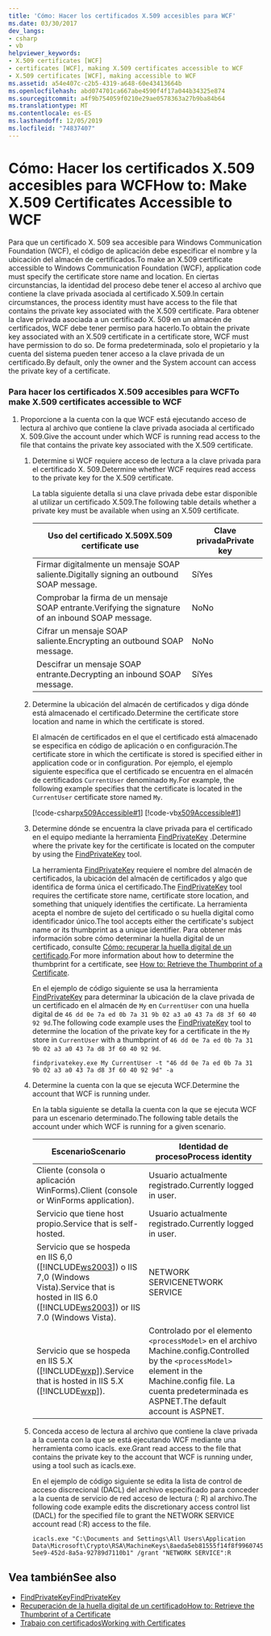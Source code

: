 ```yaml
---
title: 'Cómo: Hacer los certificados X.509 accesibles para WCF'
ms.date: 03/30/2017
dev_langs:
- csharp
- vb
helpviewer_keywords:
- X.509 certificates [WCF]
- certificates [WCF], making X.509 certificates accessible to WCF
- X.509 certificates [WCF], making accessible to WCF
ms.assetid: a54e407c-c2b5-4319-a648-60e43413664b
ms.openlocfilehash: abd074701ca667abe4590f4f17a044b34325e874
ms.sourcegitcommit: a4f9b754059f0210e29ae0578363a27b9ba84b64
ms.translationtype: MT
ms.contentlocale: es-ES
ms.lasthandoff: 12/05/2019
ms.locfileid: "74837407"
---
```

# <a name="how-to-make-x509-certificates-accessible-to-wcf"></a><span data-ttu-id="b1dbd-102">Cómo: Hacer los certificados X.509 accesibles para WCF</span><span class="sxs-lookup"><span data-stu-id="b1dbd-102">How to: Make X.509 Certificates Accessible to WCF</span></span>
<span data-ttu-id="b1dbd-103">Para que un certificado X. 509 sea accesible para Windows Communication Foundation (WCF), el código de aplicación debe especificar el nombre y la ubicación del almacén de certificados.</span><span class="sxs-lookup"><span data-stu-id="b1dbd-103">To make an X.509 certificate accessible to Windows Communication Foundation (WCF), application code must specify the certificate store name and location.</span></span> <span data-ttu-id="b1dbd-104">En ciertas circunstancias, la identidad del proceso debe tener el acceso al archivo que contiene la clave privada asociada al certificado X.509.</span><span class="sxs-lookup"><span data-stu-id="b1dbd-104">In certain circumstances, the process identity must have access to the file that contains the private key associated with the X.509 certificate.</span></span> <span data-ttu-id="b1dbd-105">Para obtener la clave privada asociada a un certificado X. 509 en un almacén de certificados, WCF debe tener permiso para hacerlo.</span><span class="sxs-lookup"><span data-stu-id="b1dbd-105">To obtain the private key associated with an X.509 certificate in a certificate store, WCF must have permission to do so.</span></span> <span data-ttu-id="b1dbd-106">De forma predeterminada, solo el propietario y la cuenta del sistema pueden tener acceso a la clave privada de un certificado.</span><span class="sxs-lookup"><span data-stu-id="b1dbd-106">By default, only the owner and the System account can access the private key of a certificate.</span></span>  
  
### <a name="to-make-x509-certificates-accessible-to-wcf"></a><span data-ttu-id="b1dbd-107">Para hacer los certificados X.509 accesibles para WCF</span><span class="sxs-lookup"><span data-stu-id="b1dbd-107">To make X.509 certificates accessible to WCF</span></span>  
  
1. <span data-ttu-id="b1dbd-108">Proporcione a la cuenta con la que WCF está ejecutando acceso de lectura al archivo que contiene la clave privada asociada al certificado X. 509.</span><span class="sxs-lookup"><span data-stu-id="b1dbd-108">Give the account under which WCF is running read access to the file that contains the private key associated with the X.509 certificate.</span></span>  
  
    1. <span data-ttu-id="b1dbd-109">Determine si WCF requiere acceso de lectura a la clave privada para el certificado X. 509.</span><span class="sxs-lookup"><span data-stu-id="b1dbd-109">Determine whether WCF requires read access to the private key for the X.509 certificate.</span></span>  
  
         <span data-ttu-id="b1dbd-110">La tabla siguiente detalla si una clave privada debe estar disponible al utilizar un certificado X.509.</span><span class="sxs-lookup"><span data-stu-id="b1dbd-110">The following table details whether a private key must be available when using an X.509 certificate.</span></span>  
  
        |<span data-ttu-id="b1dbd-111">Uso del certificado X.509</span><span class="sxs-lookup"><span data-stu-id="b1dbd-111">X.509 certificate use</span></span>|<span data-ttu-id="b1dbd-112">Clave privada</span><span class="sxs-lookup"><span data-stu-id="b1dbd-112">Private key</span></span>|  
        |---------------------------|-----------------|  
        |<span data-ttu-id="b1dbd-113">Firmar digitalmente un mensaje SOAP saliente.</span><span class="sxs-lookup"><span data-stu-id="b1dbd-113">Digitally signing an outbound SOAP message.</span></span>|<span data-ttu-id="b1dbd-114">Sí</span><span class="sxs-lookup"><span data-stu-id="b1dbd-114">Yes</span></span>|  
        |<span data-ttu-id="b1dbd-115">Comprobar la firma de un mensaje SOAP entrante.</span><span class="sxs-lookup"><span data-stu-id="b1dbd-115">Verifying the signature of an inbound SOAP message.</span></span>|<span data-ttu-id="b1dbd-116">No</span><span class="sxs-lookup"><span data-stu-id="b1dbd-116">No</span></span>|  
        |<span data-ttu-id="b1dbd-117">Cifrar un mensaje SOAP saliente.</span><span class="sxs-lookup"><span data-stu-id="b1dbd-117">Encrypting an outbound SOAP message.</span></span>|<span data-ttu-id="b1dbd-118">No</span><span class="sxs-lookup"><span data-stu-id="b1dbd-118">No</span></span>|  
        |<span data-ttu-id="b1dbd-119">Descifrar un mensaje SOAP entrante.</span><span class="sxs-lookup"><span data-stu-id="b1dbd-119">Decrypting an inbound SOAP message.</span></span>|<span data-ttu-id="b1dbd-120">Sí</span><span class="sxs-lookup"><span data-stu-id="b1dbd-120">Yes</span></span>|  
  
    2. <span data-ttu-id="b1dbd-121">Determine la ubicación del almacén de certificados y diga dónde está almacenado el certificado.</span><span class="sxs-lookup"><span data-stu-id="b1dbd-121">Determine the certificate store location and name in which the certificate is stored.</span></span>  
  
         <span data-ttu-id="b1dbd-122">El almacén de certificados en el que el certificado está almacenado se especifica en código de aplicación o en configuración.</span><span class="sxs-lookup"><span data-stu-id="b1dbd-122">The certificate store in which the certificate is stored is specified either in application code or in configuration.</span></span> <span data-ttu-id="b1dbd-123">Por ejemplo, el ejemplo siguiente especifica que el certificado se encuentra en el almacén de certificados `CurrentUser` denominado `My`.</span><span class="sxs-lookup"><span data-stu-id="b1dbd-123">For example, the following example specifies that the certificate is located in the `CurrentUser` certificate store named `My`.</span></span>  
  
         [!code-csharp[x509Accessible#1](../../../../samples/snippets/csharp/VS_Snippets_CFX/x509accessible/cs/source.cs#1)]
         [!code-vb[x509Accessible#1](../../../../samples/snippets/visualbasic/VS_Snippets_CFX/x509accessible/vb/source.vb#1)]  
  
    3. <span data-ttu-id="b1dbd-124">Determine dónde se encuentra la clave privada para el certificado en el equipo mediante la herramienta [FindPrivateKey](../../../../docs/framework/wcf/samples/findprivatekey.md) .</span><span class="sxs-lookup"><span data-stu-id="b1dbd-124">Determine where the private key for the certificate is located on the computer by using the [FindPrivateKey](../../../../docs/framework/wcf/samples/findprivatekey.md) tool.</span></span>  
  
         <span data-ttu-id="b1dbd-125">La herramienta [FindPrivateKey](../../../../docs/framework/wcf/samples/findprivatekey.md) requiere el nombre del almacén de certificados, la ubicación del almacén de certificados y algo que identifica de forma única el certificado.</span><span class="sxs-lookup"><span data-stu-id="b1dbd-125">The [FindPrivateKey](../../../../docs/framework/wcf/samples/findprivatekey.md) tool requires the certificate store name, certificate store location, and something that uniquely identifies the certificate.</span></span> <span data-ttu-id="b1dbd-126">La herramienta acepta el nombre de sujeto del certificado o su huella digital como identificador único.</span><span class="sxs-lookup"><span data-stu-id="b1dbd-126">The tool accepts either the certificate's subject name or its thumbprint as a unique identifier.</span></span> <span data-ttu-id="b1dbd-127">Para obtener más información sobre cómo determinar la huella digital de un certificado, consulte [Cómo: recuperar la huella digital de un certificado](../../../../docs/framework/wcf/feature-details/how-to-retrieve-the-thumbprint-of-a-certificate.md).</span><span class="sxs-lookup"><span data-stu-id="b1dbd-127">For more information about how to determine the thumbprint for a certificate, see [How to: Retrieve the Thumbprint of a Certificate](../../../../docs/framework/wcf/feature-details/how-to-retrieve-the-thumbprint-of-a-certificate.md).</span></span>  
  
         <span data-ttu-id="b1dbd-128">En el ejemplo de código siguiente se usa la herramienta [FindPrivateKey](../../../../docs/framework/wcf/samples/findprivatekey.md) para determinar la ubicación de la clave privada de un certificado en el almacén de `My` en `CurrentUser` con una huella digital de `46 dd 0e 7a ed 0b 7a 31 9b 02 a3 a0 43 7a d8 3f 60 40 92 9d`.</span><span class="sxs-lookup"><span data-stu-id="b1dbd-128">The following code example uses the [FindPrivateKey](../../../../docs/framework/wcf/samples/findprivatekey.md) tool to determine the location of the private key for a certificate in the `My` store in `CurrentUser` with a thumbprint of `46 dd 0e 7a ed 0b 7a 31 9b 02 a3 a0 43 7a d8 3f 60 40 92 9d`.</span></span>  
  
        ```console
        findprivatekey.exe My CurrentUser -t "46 dd 0e 7a ed 0b 7a 31 9b 02 a3 a0 43 7a d8 3f 60 40 92 9d" -a  
        ```  
  
    4. <span data-ttu-id="b1dbd-129">Determine la cuenta con la que se ejecuta WCF.</span><span class="sxs-lookup"><span data-stu-id="b1dbd-129">Determine the account that WCF is running under.</span></span>  
  
         <span data-ttu-id="b1dbd-130">En la tabla siguiente se detalla la cuenta con la que se ejecuta WCF para un escenario determinado.</span><span class="sxs-lookup"><span data-stu-id="b1dbd-130">The following table details the account under which WCF is running for a given scenario.</span></span>  
  
        |<span data-ttu-id="b1dbd-131">Escenario</span><span class="sxs-lookup"><span data-stu-id="b1dbd-131">Scenario</span></span>|<span data-ttu-id="b1dbd-132">Identidad de proceso</span><span class="sxs-lookup"><span data-stu-id="b1dbd-132">Process identity</span></span>|  
        |--------------|----------------------|  
        |<span data-ttu-id="b1dbd-133">Cliente (consola o aplicación WinForms).</span><span class="sxs-lookup"><span data-stu-id="b1dbd-133">Client (console or WinForms application).</span></span>|<span data-ttu-id="b1dbd-134">Usuario actualmente registrado.</span><span class="sxs-lookup"><span data-stu-id="b1dbd-134">Currently logged in user.</span></span>|  
        |<span data-ttu-id="b1dbd-135">Servicio que tiene host propio.</span><span class="sxs-lookup"><span data-stu-id="b1dbd-135">Service that is self-hosted.</span></span>|<span data-ttu-id="b1dbd-136">Usuario actualmente registrado.</span><span class="sxs-lookup"><span data-stu-id="b1dbd-136">Currently logged in user.</span></span>|  
        |<span data-ttu-id="b1dbd-137">Servicio que se hospeda en IIS 6,0 ([!INCLUDE[ws2003](../../../../includes/ws2003-md.md)]) o IIS 7,0 (Windows Vista).</span><span class="sxs-lookup"><span data-stu-id="b1dbd-137">Service that is hosted in IIS 6.0 ([!INCLUDE[ws2003](../../../../includes/ws2003-md.md)]) or IIS 7.0 (Windows Vista).</span></span>|<span data-ttu-id="b1dbd-138">NETWORK SERVICE</span><span class="sxs-lookup"><span data-stu-id="b1dbd-138">NETWORK SERVICE</span></span>|  
        |<span data-ttu-id="b1dbd-139">Servicio que se hospeda en IIS 5.X ([!INCLUDE[wxp](../../../../includes/wxp-md.md)]).</span><span class="sxs-lookup"><span data-stu-id="b1dbd-139">Service that is hosted in IIS 5.X ([!INCLUDE[wxp](../../../../includes/wxp-md.md)]).</span></span>|<span data-ttu-id="b1dbd-140">Controlado por el elemento `<processModel>` en el archivo Machine.config.</span><span class="sxs-lookup"><span data-stu-id="b1dbd-140">Controlled by the `<processModel>` element in the Machine.config file.</span></span> <span data-ttu-id="b1dbd-141">La cuenta predeterminada es ASPNET.</span><span class="sxs-lookup"><span data-stu-id="b1dbd-141">The default account is ASPNET.</span></span>|  
  
    5. <span data-ttu-id="b1dbd-142">Conceda acceso de lectura al archivo que contiene la clave privada a la cuenta con la que se está ejecutando WCF mediante una herramienta como icacls. exe.</span><span class="sxs-lookup"><span data-stu-id="b1dbd-142">Grant read access to the file that contains the private key to the account that WCF is running under, using a tool such as icacls.exe.</span></span>  
  
         <span data-ttu-id="b1dbd-143">En el ejemplo de código siguiente se edita la lista de control de acceso discrecional (DACL) del archivo especificado para conceder a la cuenta de servicio de red acceso de lectura (: R) al archivo.</span><span class="sxs-lookup"><span data-stu-id="b1dbd-143">The following code example edits the discretionary access control list (DACL) for the specified file to grant the NETWORK SERVICE account read (:R) access to the file.</span></span>  
  
        ```console 
        icacls.exe "C:\Documents and Settings\All Users\Application Data\Microsoft\Crypto\RSA\MachineKeys\8aeda5eb81555f14f8f9960745b5a40d_38f7de48-5ee9-452d-8a5a-92789d7110b1" /grant "NETWORK SERVICE":R  
        ```  
  
## <a name="see-also"></a><span data-ttu-id="b1dbd-144">Vea también</span><span class="sxs-lookup"><span data-stu-id="b1dbd-144">See also</span></span>

- [<span data-ttu-id="b1dbd-145">FindPrivateKey</span><span class="sxs-lookup"><span data-stu-id="b1dbd-145">FindPrivateKey</span></span>](../../../../docs/framework/wcf/samples/findprivatekey.md)
- [<span data-ttu-id="b1dbd-146">Recuperación de la huella digital de un certificado</span><span class="sxs-lookup"><span data-stu-id="b1dbd-146">How to: Retrieve the Thumbprint of a Certificate</span></span>](../../../../docs/framework/wcf/feature-details/how-to-retrieve-the-thumbprint-of-a-certificate.md)
- [<span data-ttu-id="b1dbd-147">Trabajo con certificados</span><span class="sxs-lookup"><span data-stu-id="b1dbd-147">Working with Certificates</span></span>](../../../../docs/framework/wcf/feature-details/working-with-certificates.md)
